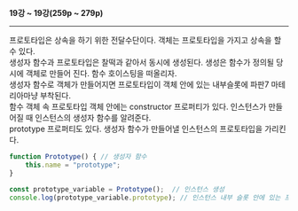 __19강 ~ 19강(259p ~ 279p)__
***
프로토타입은 상속을 하기 위한 전달수단이다. 객체는 프로토타입을 가지고 상속을 할 수 있다.   
생성자 함수과 프로토타입은 찰떡과 같아서 동시에 생성된다. 생성은 함수가 정의될 당시에 객체로 만들어 진다. 함수 호이스팅을 떠올리자.   
생성자 함수로 객체가 만들어지면 프로토타입이 객체 안에 있는 내부슬롯에 파판7 마테리아마냥 부착된다.   
함수 객체 속 프로토타입 객체 안에는 constructor 프로퍼티가 있다. 인스턴스가 만들어질 때 인스턴스의 생성자 함수를 알려준다.   
prototype 프로퍼티도 있다. 생성자 함수가 만들어낼 인스턴스의 프로토타입을 가리킨다.   
```javascript
function Prototype() { // 생성자 함수
    this.name = "prototype";
}

const prototype_variable = Prototype();  // 인스턴스 생성
console.log(prototype_variable.prototype); // 인스턴스 내부 슬롯 안에 있는 프로토타입 에서 prototype 프로퍼티를 가져왔다.
```


